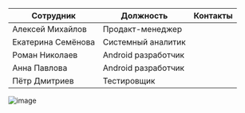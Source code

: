 | Сотрудник  | Должность | Контакты |
| ------------- | ------------- | ------------- |
| Алексей Михайлов  | Продакт-менеджер      |  |
| Екатерина Семёнова  | Системный аналитик    |  |
| Роман Николаев  | Android разработчик      |  |
| Анна Павлова  | Android разработчик       |  |
| Пётр Дмитриев  | Тестировщик           |  |


![image](https://github.com/innovational-mobile-apps/innovational-mobile-apps.github.io/assets/4077607/bd7be854-13f1-490f-8f66-01f9a4ec9138)
